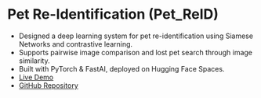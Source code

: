 # Pet Re-Identification (Pet_ReID)

- Designed a deep learning system for pet re-identification using Siamese Networks and contrastive learning.
- Supports pairwise image comparison and lost pet search through image similarity.
- Built with PyTorch & FastAI, deployed on Hugging Face Spaces.
- [Live Demo](https://huggingface.co/spaces/phaphety2025/pet-reid-app)
- [GitHub Repository](https://github.com/lueji-ai/pet-reid-app)
